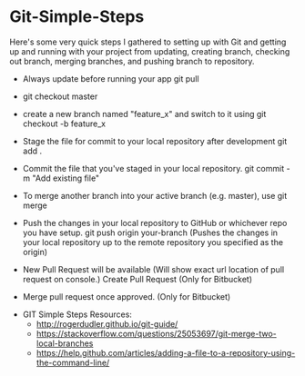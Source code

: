 # Git-Simple-Steps

 Here's some very quick steps I gathered to setting up with Git and getting up and running with your project from updating, creating branch, checking out branch, merging branches, and pushing branch to repository. 

* Always update before running your app
	git pull


* git checkout master
 

* create a new branch named "feature_x" and switch to it using
	git checkout -b feature_x


* Stage the file for commit to your local repository after development
	git add .


* Commit the file that you've staged in your local repository.
	git commit -m "Add existing file"


* To merge another branch into your active branch (e.g. master), use
	git merge <branch>


* Push the changes in your local repository to GitHub or whichever repo you have setup. 
	git push origin your-branch
	(Pushes the changes in your local repository up to the remote repository you specified as the origin)


* New Pull Request will be available (Will show exact url location of pull request on console.)
	Create Pull Request (Only for Bitbucket)


* Merge pull request once approved. (Only for Bitbucket)


- GIT Simple Steps Resources: 
	- http://rogerdudler.github.io/git-guide/
	- https://stackoverflow.com/questions/25053697/git-merge-two-local-branches
	- https://help.github.com/articles/adding-a-file-to-a-repository-using-the-command-line/
